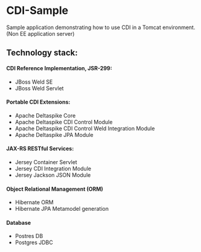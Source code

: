 
# CDI-Sample

Sample application demonstrating how to use CDI in a Tomcat environment. (Non EE application server)


## Technology stack:

#### CDI Reference Implementation, JSR-299:

* JBoss Weld SE
* JBoss Weld Servlet

#### Portable CDI Extensions:

* Apache Deltaspike Core
* Apache Deltaspike CDI Control Module
* Apache Deltaspike CDI Control Weld Integration Module
* Apache Deltaspike JPA Module

#### JAX-RS RESTful Services:

* Jersey Container Servlet
* Jersey CDI Integration Module
* Jersey Jackson JSON Module

#### Object Relational Management (ORM)

* Hibernate ORM
* Hibernate JPA Metamodel generation


#### Database

* Postres DB
* Postgres JDBC
